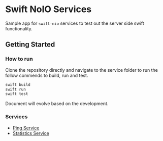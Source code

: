 # Swift NoIO Services

Sample app for `swift-nio` services to test out the server side swift functionality.

## Getting Started

### How to run

Clone the repository directly and navigate to the service folder to run the follow commends to build, run and test.

```sh
swift build
swift run
swift test
```

Document will evolve based on the development.

### Services

- [Ping Service](./PingService/README.md)
- [Statistics Service](./StatsService/README.md)
